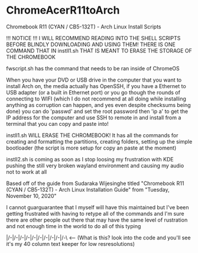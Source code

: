 # ChromeAcerR11toArch
Chromebook R11 (CYAN / CB5-132T) - Arch
Linux Install Scripts

!!! NOTICE !!! I WILL RECOMMEND READING
INTO THE SHELL SCRIPTS BEFORE BLINDLY
DOWNLOADING AND USING THEM! THERE IS ONE
COMMAND THAT IN instll1.sh THAT IS MEANT
TO ERASE THE STORAGE OF THE CHROMEBOOK

fwscript.sh has the command that needs
to be ran inside of ChromeOS

When you have your DVD or USB drive
in the computer that you want to
install Arch on, the media actually
has OpenSSH, if you have a Ethernet to
USB adapter (or a built in Ethernet
port) or you go though the rounds of
connecting to WIFI (which I do not
recommend at all doing while installing
anything as corruption can happen, and
yes even despite checksums being done) 
you can do 'passwd' and set the root
password then 'ip a' to get the IP
address for the computer and use SSH
to remote in and install from a
terminal that you can copy and paste
into!

instll1.sh WILL ERASE THE CHROMEBOOK!
It has all the commands for creating
and formatting the partitions, creating
folders, setting up the simple
bootloader (the script is more setup
for copy an paste at the moment)

instll2.sh is coming as soon as I stop
loosing my frustration with KDE pushing
the still very broken wayland
environment and causing my audio not to
work at all


Based off of the guide from Sudaraka
Wijesinghe titled "Chromebook R11
(CYAN / CB5-132T) - Arch Linux
Installation Guide" from "Tuesday,
November 10, 2020"

I cannot guarguarantee that I myself
will have this maintained but I've been
getting frustrated with having to
retype all of the commands and I'm sure
there are other people out there that
may have the same level of rustration
and not enough time in the world to do
all of this typing

|/-\|/-\|/-\|/-\|/-\|/-\|/-\|/-\|/-\|/-\ <-- (What is this? look into the code and you'll see it's my 40 column text keeper for low resresolutions)
